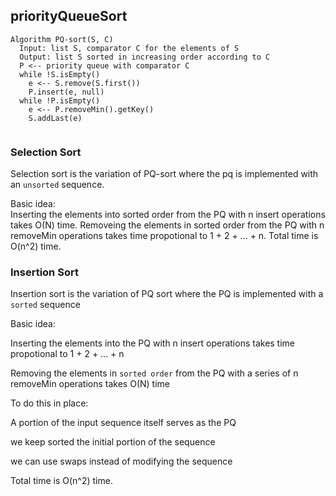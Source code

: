 ## priorityQueueSort

```
Algorithm PQ-sort(S, C)
  Input: list S, comparator C for the elements of S
  Output: list S sorted in increasing order according to C
  P <-- priority queue with comparator C
  while !S.isEmpty()
    e <-- S.remove(S.first())
    P.insert(e, null)
  while !P.isEmpty()
    e <-- P.removeMin().getKey()
    S.addLast(e)
    
```

### Selection Sort

Selection sort is the variation of PQ-sort where the pq is implemented with an `unsorted` sequence.

Basic idea: <br/>
  Inserting the elements into sorted order from the PQ with n insert operations takes O(N) time.
  Removeing the elements in sorted order from the PQ with n removeMin operations takes time propotional to 1 + 2 + ... + n.
  Total time is O(n^2) time.
  
### Insertion Sort

Insertion sort is the variation of PQ sort where the PQ is implemented with a `sorted` sequence

Basic idea:

  Inserting the elements into the PQ with n insert operations takes time propotional to 1 + 2 + ... + n
  
  Removing the elements in `sorted order` from the PQ with a series of n removeMin operations takes O(N) time
  
To do this in place:

  A portion of the input sequence itself serves as the PQ
  
  we keep sorted the initial portion of the sequence
  
  we can use swaps instead of modifying the sequence
  
  Total time is O(n^2) time.
 

